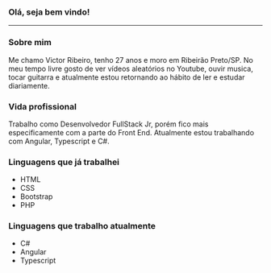 ### Olá, seja bem vindo!
---
### Sobre mim
Me chamo Victor Ribeiro, tenho 27 anos e moro em Ribeirão Preto/SP. No meu tempo livre gosto de ver vídeos aleatórios no Youtube, ouvir musica, tocar guitarra e atualmente estou retornando ao hábito de ler e estudar diariamente.

### Vida profissional
Trabalho como Desenvolvedor FullStack Jr, porém fico mais especificamente com a parte do Front End. Atualmente estou trabalhando com Angular, Typescript e C#.

### Linguagens que já trabalhei
* HTML
* CSS
* Bootstrap
* PHP

### Linguagens que trabalho atualmente
* C#
* Angular
* Typescript



